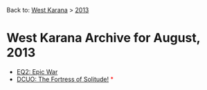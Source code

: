 Back to: [West Karana](/posts/westkarana.md) > [2013](/posts/2013/westkarana.md)
# West Karana Archive for August, 2013

* [EQ2: Epic War](10969.md) <span style="color:red;"></span>
* [DCUO: The Fortress of Solitude!](10974.md) <span style="color:red;">*</span>
